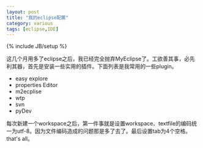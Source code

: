 ```yaml
---
layout: post
title: "我的eclipse配置"
category: various
tags: [eclipse,IDE]
---
```

{% include JB/setup %}

这几个月用多了eclipse之后，我已经完全抛弃MyEclipse了。工欲善其事，必先利其器，首先是安装一些实用的插件。下面列表是我常用的一些plugin。   

* easy explore
* properties Editor
* m2ecplise
* wtp
* svn
* pyDev 

每次新建一个workspace之后，第一件事就是设置workspace、textfile的编码统一为utf-8。因为文件编码造成的问题那是多了去了。最后设置tab为4个空格。that's all。
